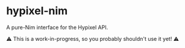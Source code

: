 # hypixel-nim
A pure-Nim interface for the Hypixel API.

⚠️ This is a work-in-progress, so you probably shouldn't use it yet! ⚠️